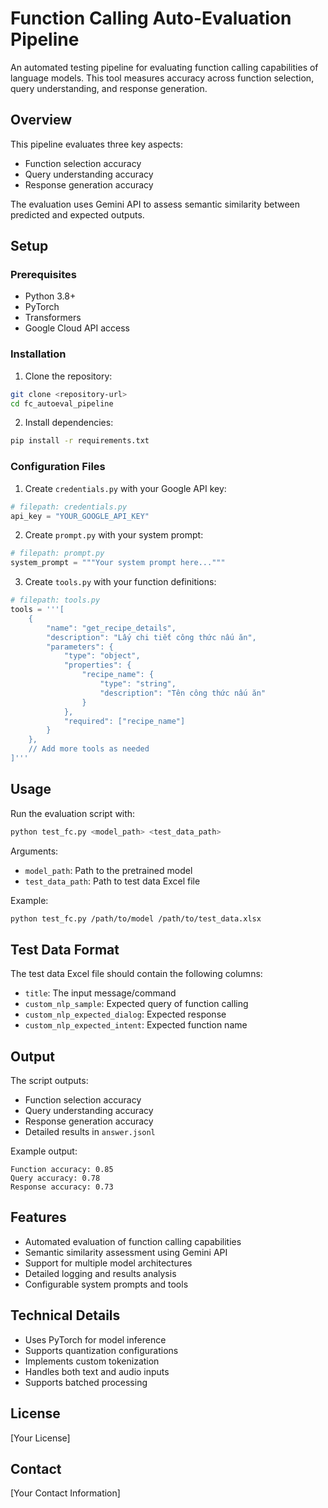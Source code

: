 # Function Calling Auto-Evaluation Pipeline

An automated testing pipeline for evaluating function calling capabilities of language models. This tool measures accuracy across function selection, query understanding, and response generation.

## Overview

This pipeline evaluates three key aspects:
- Function selection accuracy
- Query understanding accuracy 
- Response generation accuracy

The evaluation uses Gemini API to assess semantic similarity between predicted and expected outputs.

## Setup

### Prerequisites

- Python 3.8+
- PyTorch 
- Transformers
- Google Cloud API access

### Installation

1. Clone the repository:
```bash
git clone <repository-url>
cd fc_autoeval_pipeline
```

2. Install dependencies:
```bash
pip install -r requirements.txt
```

### Configuration Files

1. Create `credentials.py` with your Google API key:
```python
# filepath: credentials.py
api_key = "YOUR_GOOGLE_API_KEY"
```

2. Create `prompt.py` with your system prompt:
```python
# filepath: prompt.py
system_prompt = """Your system prompt here..."""
```

3. Create `tools.py` with your function definitions:
```python
# filepath: tools.py
tools = '''[
    {
        "name": "get_recipe_details",
        "description": "Lấy chi tiết công thức nấu ăn",
        "parameters": {
            "type": "object",
            "properties": {
                "recipe_name": {
                    "type": "string",
                    "description": "Tên công thức nấu ăn"
                }
            },
            "required": ["recipe_name"]
        }
    },
    // Add more tools as needed
]'''
```

## Usage

Run the evaluation script with:

```bash
python test_fc.py <model_path> <test_data_path>
```

Arguments:
- `model_path`: Path to the pretrained model
- `test_data_path`: Path to test data Excel file 

Example:
```bash
python test_fc.py /path/to/model /path/to/test_data.xlsx
```

## Test Data Format

The test data Excel file should contain the following columns:
- `title`: The input message/command
- `custom_nlp_sample`: Expected query of function calling
- `custom_nlp_expected_dialog`: Expected response
- `custom_nlp_expected_intent`: Expected function name

## Output

The script outputs:
- Function selection accuracy
- Query understanding accuracy
- Response generation accuracy
- Detailed results in `answer.jsonl`

Example output:
```
Function accuracy: 0.85
Query accuracy: 0.78
Response accuracy: 0.73
```

## Features

- Automated evaluation of function calling capabilities
- Semantic similarity assessment using Gemini API
- Support for multiple model architectures
- Detailed logging and results analysis
- Configurable system prompts and tools

## Technical Details

- Uses PyTorch for model inference
- Supports quantization configurations
- Implements custom tokenization
- Handles both text and audio inputs
- Supports batched processing

## License

[Your License]

## Contact

[Your Contact Information]